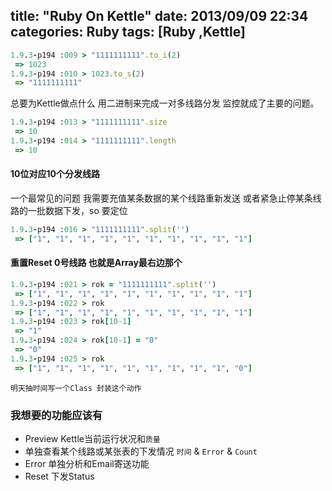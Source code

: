 title: "Ruby On Kettle"
date: 2013/09/09 22:34
categories: Ruby
tags: [Ruby ,Kettle]
---

``` ruby
1.9.3-p194 :009 > "1111111111".to_i(2)
 => 1023 
1.9.3-p194 :010 > 1023.to_s(2)
 => "1111111111" 
```

总要为Kettle做点什么 用二进制来完成一对多线路分发 监控就成了主要的问题。

``` ruby
1.9.3-p194 :013 > "1111111111".size
 => 10 
1.9.3-p194 :014 > "1111111111".length
 => 10 
```

#### 10位对应10个分发线路

一个最常见的问题 我需要充值某条数据的某个线路重新发送 或者紧急止停某条线路的一批数据下发，so 要定位

``` ruby
1.9.3-p194 :016 > "1111111111".split('')
 => ["1", "1", "1", "1", "1", "1", "1", "1", "1", "1"] 
```

#### 重置Reset 0号线路 也就是Array最右边那个 

``` ruby 
1.9.3-p194 :021 > rok = "1111111111".split('')
 => ["1", "1", "1", "1", "1", "1", "1", "1", "1", "1"] 
1.9.3-p194 :022 > rok
 => ["1", "1", "1", "1", "1", "1", "1", "1", "1", "1"] 
1.9.3-p194 :023 > rok[10-1]
 => "1" 
1.9.3-p194 :024 > rok[10-1] = "0"
 => "0" 
1.9.3-p194 :025 > rok
 => ["1", "1", "1", "1", "1", "1", "1", "1", "1", "0"] 
```

`明天抽时间写一个Class 封装这个动作`

### 我想要的功能应该有 

* Preview Kettle当前运行状况和`质量`
* 单独查看某个线路或某张表的下发情况 `时间` & `Error` & `Count`
* Error 单独分析和Email寄送功能
* Reset 下发Status
